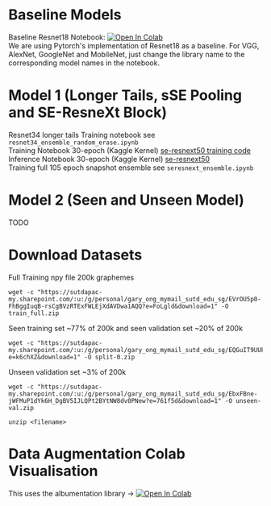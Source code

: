 # Baseline Models
Baseline Resnet18 Notebook:
 [![Open In Colab](https://colab.research.google.com/assets/colab-badge.svg)](https://colab.research.google.com/drive/1HRBWzEE009s9KySGiDEq1RCSGHcYx2z6)\
We are using Pytorch's implementation of Resnet18 as a baseline. For VGG, AlexNet, GoogleNet and MobileNet, just change the library name to the corresponding model names in the notebook.

# Model 1 (Longer Tails, sSE Pooling and SE-ResneXt Block)
Resnet34 longer tails Training notebook see `resnet34_ensemble_random_erase.ipynb`\
Training Notebook 30-epoch (Kaggle Kernel) [se-resnext50 training code](https://www.kaggle.com/garyongguanjie/seresnext-50-train-public)\
Inference Notebook 30-epoch (Kaggle Kernel) [se-resnext50](https://www.kaggle.com/garyongguanjie/seresnext-50-inference)\
Training full 105 epoch snapshot ensemble see `seresnext_ensemble.ipynb`

# Model 2 (Seen and Unseen Model)
TODO

# Download Datasets
Full Training npy file 200k graphemes
```
wget -c "https://sutdapac-my.sharepoint.com/:u:/g/personal/gary_ong_mymail_sutd_edu_sg/EVrOU5p0-FhBggIuqB-rsCgBVzRTExFWLEjXdAVDwa1AQQ?e=FoLgld&download=1" -O train_full.zip
```
Seen training set ~77% of 200k and seen validation set ~20% of 200k
```
wget -c "https://sutdapac-my.sharepoint.com/:u:/g/personal/gary_ong_mymail_sutd_edu_sg/EQGuIT9UUFlDv4IVasLW2dIBANJ5TPjK_hJfZ4yZS11LJQ?e=k6chXZ&download=1" -O split-0.zip
```
Unseen validation set ~3% of 200k
```
wget -c "https://sutdapac-my.sharepoint.com/:u:/g/personal/gary_ong_mymail_sutd_edu_sg/EbxFBne-jWFMuP1dYk6H_DgBV5IJLQPt2BYtNW8dv0PNew?e=761f5d&download=1" -O unseen-val.zip
```
```
unzip <filename>
```

# Data Augmentation Colab Visualisation
This uses the albumentation library -> [![Open In Colab](https://colab.research.google.com/assets/colab-badge.svg)](https://colab.research.google.com/drive/1-qal9-GSX54R3Z0ZbZKGfS0b4k8FS1ji)
